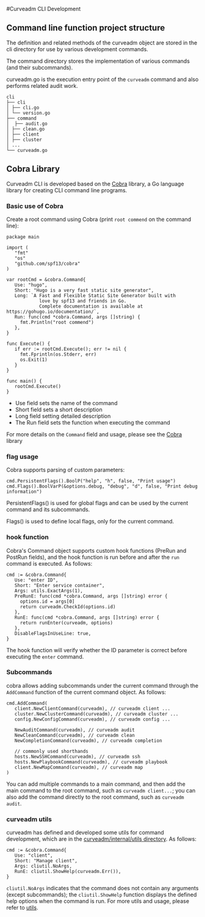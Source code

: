 #Curveadm CLI Development

## Command line function project structure

The definition and related methods of the curveadm object are stored in the cli directory for use by various development commands.

The command directory stores the implementation of various commands (and their subcommands).

curveadm.go is the execution entry point of the `curveadm` command and also performs related audit work.
```
cli
├── cli
│ ├── cli.go
│ └── version.go
├── command
│  ├── audit.go
│ ├── clean.go
│ ├── client
│ ├── cluster
│ ...
└── curveadm.go
```

## Cobra Library

Curveadm CLI is developed based on the [Cobra](https://github.com/spf13/cobra) library, a Go language library for creating CLI command line programs.

### Basic use of Cobra

Create a root command using Cobra (print `root commend` on the command line):
```
package main

import (
   "fmt"
   "os"
   "github.com/spf13/cobra"
)

var rootCmd = &cobra.Command{
   Use: "hugo",
   Short: "Hugo is a very fast static site generator",
   Long: `A Fast and Flexible Static Site Generator built with
            love by spf13 and friends in Go.
            Complete documentation is available at https://gohugo.io/documentation/`,
   Run: func(cmd *cobra.Command, args []string) {
     fmt.Println("root commend")
   },
}

func Execute() {
   if err := rootCmd.Execute(); err != nil {
     fmt.Fprintln(os.Stderr, err)
     os.Exit(1)
   }
}

func main() {
   rootCmd.Execute()
}
```
- Use field sets the name of the command
- Short field sets a short description
- Long field setting detailed description
- The Run field sets the function when executing the command

For more details on the `Command` field and usage, please see the [Cobra](https://github.com/spf13/cobra) library

### flag usage

Cobra supports parsing of custom parameters:
```
cmd.PersistentFlags().BoolP("help", "h", false, "Print usage")
cmd.Flags().BoolVarP(&options.debug, "debug", "d", false, "Print debug information")
```
PersistentFlags() is used for global flags and can be used by the current command and its subcommands.

Flags() is used to define local flags, only for the current command.

### hook function

Cobra's Command object supports custom hook functions (PreRun and PostRun fields), and the hook function is run before and after the `run` command is executed. As follows:
```
cmd := &cobra.Command{
   Use: "enter ID",
   Short: "Enter service container",
   Args: utils.ExactArgs(1),
   PreRunE: func(cmd *cobra.Command, args []string) error {
     options.id = args[0]
     return curveadm.CheckId(options.id)
   },
   RunE: func(cmd *cobra.Command, args []string) error {
     return runEnter(curveadm, options)
   },
   DisableFlagsInUseLine: true,
}
```
The hook function will verify whether the ID parameter is correct before executing the `enter` command.

### Subcommands
cobra allows adding subcommands under the current command through the `AddCommand` function of the current command object. As follows:
```
cmd.AddCommand(
   client.NewClientCommand(curveadm), // curveadm client ...
   cluster.NewClusterCommand(curveadm), // curveadm cluster ...
   config.NewConfigCommand(curveadm), // curveadm config ...

   NewAuditCommand(curveadm), // curveadm audit
   NewCleanCommand(curveadm), // curveadm clean
   NewCompletionCommand(curveadm), // curveadm completion

   // commonly used shorthands
   hosts.NewSSHCommand(curveadm), // curveadm ssh
   hosts.NewPlaybookCommand(curveadm), // curveadm playbook
   client.NewMapCommand(curveadm), // curveadm map
)
```
You can add multiple commands to a main command, and then add the main command to the root command, such as `curveadm client...`; you can also add the command directly to the root command, such as `curveadm audit`.

### curveadm utils
curveadm has defined and developed some utils for command development, which are in the [curveadm/internal/utils directory](https://github.com/opencurve/curveadm/tree/develop/internal/utils). As follows:
```
cmd := &cobra.Command{
   Use: "client",
   Short: "Manage client",
   Args: cliutil.NoArgs,
   RunE: cliutil.ShowHelp(curveadm.Err()),
}
```
`cliutil.NoArgs` indicates that the command does not contain any arguments (except subcommands); the `cliutil.ShowHelp` function displays the defined help options when the command is run.
For more utils and usage, please refer to [utils](https://github.com/opencurve/curveadm/tree/develop/internal/utils).